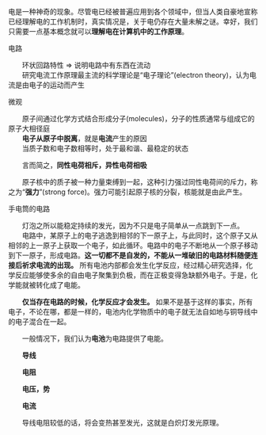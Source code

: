 电是一种神奇的现象。尽管电已经被普遍应用到各个领域中，但当人类自豪地宣称已经理解电的工作机制时，真实情况是，关于电仍存在大量未解之谜。幸好，我们只需要一点基本概念就可以**理解电在计算机中的工作原理**。

电路  

&emsp;&emsp;环状回路特性 => 说明电路中有东西在流动  
&emsp;&emsp;研究电流工作原理最主流的科学理论是“电子理论”(electron theory)，认为电流是由电子的运动而产生  

微观  

&emsp;&emsp;原子间通过化学方式结合形成分子(molecules)，分子的性质通常与组成它的原子大相径庭  
&emsp;&emsp;**电子从原子中脱离**，就是**电流**产生的原因  
&emsp;&emsp;当质子数和电子数相等时，处于最和谐、最稳定的状态

&emsp;&emsp;言而简之，**同性电荷相斥，异性电荷相吸**

&emsp;&emsp;原子核中的质子被一种力量束缚到一起，这种引力强过同性电荷间的斥力，称之为“**强力**”(strong force)。强力可能引起原子核的分裂，核能就是由此产生。  

手电筒的电路

&emsp;&emsp;灯泡之所以能稳定持续的发光，因为不只是电子简单从一点跳到下一点。  
&emsp;&emsp;电路中，某原子上的电子逃逸到相邻的下一原子上，与此同时，这个原子又从相邻的上一原子上获取一个电子，如此循环。电路中的电子不断地从一个原子移动到下一原子，形成电路。**这一切都不是自发的，不能从一堆破旧的电路材料随便连接后祈求电流的出现。** 所有电池内部都会发生化学反应，经过精心研究选择，化学反应能够使多余的自由电子聚集到负极，而在正极变得急缺额外电子。于是，化学能就被转化成了电能。  

&emsp;&emsp;**仅当存在电路的时候，化学反应才会发生。** 如果不是基于这样的事实，所有电子，不论在哪，都是一样的，电池内化学物质中的电子就无法自如地与铜导线中的电子混合在一起。

&emsp;&emsp;一般情况下，我们认为**电池**为电路提供了电能。

&emsp;&emsp;**导线**

&emsp;&emsp;**电阻**

&emsp;&emsp;**电压，势**

&emsp;&emsp;**电流**

&emsp;&emsp;导线电阻较低的话，将会变热甚至发光，这就是白炽灯发光原理。